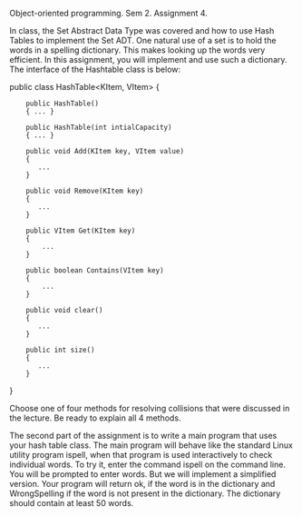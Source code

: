 Object-oriented programming. Sem 2. Assignment 4.

In class, the Set Abstract Data Type was covered and how to use Hash Tables to implement the Set ADT. One natural use of a set is to hold the words in a spelling dictionary. This makes looking up the words very efficient. In this assignment, you will implement and use such a dictionary. The interface of the Hashtable class is below: 

public class HashTable<KItem, VItem>
{
     
        public HashTable()
        { ... }

        public HashTable(int intialCapacity)
        { ... }

        public void Add(KItem key, VItem value)
        {
           ...
        }

        public void Remove(KItem key)
        {
           ...
        }

        public VItem Get(KItem key)
        {
            ...
        }
        
        public boolean Contains(VItem key)
        {
            ...
        }
        
        public void clear() 
        {
           ...
        }
        
        public int size()
        {
           ...
        }
}

Choose one of four methods for resolving collisions that were discussed in the lecture. Be ready to explain all 4 methods. 

The second part of the assignment is to write a main program that uses your hash table class. The main program will behave like the standard Linux utility program ispell, when that program is used interactively to check individual words. To try it, enter the command ispell on the command line. You will be prompted to enter words. 
But we will implement a simplified version.
Your program will return ok, if the word is in the dictionary and WrongSpelling if the word is not present in the dictionary. The dictionary should contain at least 50 words. 
